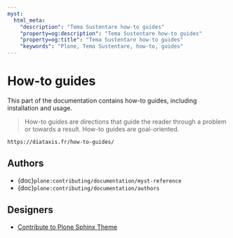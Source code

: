 ```yaml
---
myst:
  html_meta:
    "description": "Tema Sustentare how-to guides"
    "property=og:description": "Tema Sustentare how-to guides"
    "property=og:title": "Tema Sustentare how-to guides"
    "keywords": "Plone, Tema Sustentare, how-to, guides"
---
```


# How-to guides

This part of the documentation contains how-to guides, including installation and usage.

> How-to guides are directions that guide the reader through a problem or towards a result.
> How-to guides are goal-oriented.

```{seealso}
https://diataxis.fr/how-to-guides/
```


## Authors

-   {doc}`plone:contributing/documentation/myst-reference`
-   {doc}`plone:contributing/documentation/authors`


## Designers

-   [Contribute to Plone Sphinx Theme](https://plone-sphinx-theme.readthedocs.io/guides/contribute.html)
